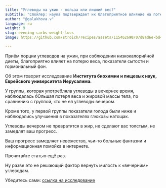 ```yaml
---
title: "Углеводы на ужин - польза или лишний вес?"
subtitle: "Спойлер: наука подтверждает их благоприятное влияние на потерю веса и здоровье"
author: "@galakhova.v"
language: ru
weight: 9
slug: evening-carbs-weight-loss
image: https://github.com/stroich/recipes/assets/115462690/07d8ad6e-bd4b-4a0b-8420-bbfffd1c3138

---
```



Приём порции углеводов на ужин, при соблюдении низкокалорийной диеты, благоприятно влияет на потерю веса, показатели сытости и гормональный фон.

Об этом говорит исследование **Института биохимии и пищевых наук, Еврейского университета Иерусалима**.

У группы, которая употребляла углеводы в вечернее время, наблюдалась бОльшая потеря веса и жировой массы тела, по сравнению с группой, кто не ел углеводы вечером.

Кроме того, у первой группы показатели голода были ниже и наблюдались улучшения в показателях глюкозы натощак.

Углеводы вечером не превратятся в жир, не сделают вас толстым, не замедлят ваш прогресс.

Ваш прогресс замедляет невежество, чьи-то больные фантазии и информационная помойка в интернете.

Прочитайте статью ещё раз.

Ну разве это не решающий фактор вернуть милость к «вечерним» углеводам.

Убедитесь сами: [ссылка на исследование](https://pubmed.ncbi.nlm.nih.gov/21475137/)
